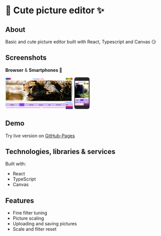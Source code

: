 # 🎨 Cute picture editor ✨

## About

Basic and cute picture editor built with React, Typescript and Canvas 😏

## Screenshots

**Browser** & **Smartphones 📱**

<p float="left">
  <img src="./screenshots/screenshotMain.png" height="100" />
  <img src="./screenshots/screenshotMainMobile.png" height="100" /> 
</p>

## Demo

Try live version on
[GitHub-Pages](https://foxcaulfield.github.io/cute-picture-editor/)

## Technologies, libraries & services

Built with:

- React
- TypeScript
- Canvas

## Features

- Fine filter tuning
- Picture scaling
- Uploading and saving pictures
- Scale and filter reset

